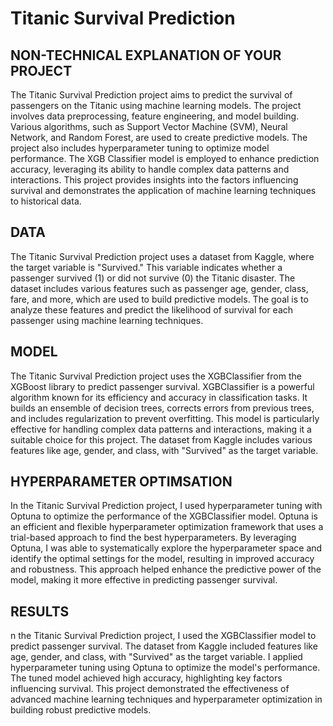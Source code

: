 # Titanic Survival Prediction


## NON-TECHNICAL EXPLANATION OF YOUR PROJECT
The Titanic Survival Prediction project aims to predict the survival of passengers on the Titanic using machine learning models. The project involves data preprocessing, feature engineering, and model building. Various algorithms, such as Support Vector Machine (SVM), Neural Network, and Random Forest, are used to create predictive models. The project also includes hyperparameter tuning to optimize model performance. The XGB Classifier model is employed to enhance prediction accuracy, leveraging its ability to handle complex data patterns and interactions. This project provides insights into the factors influencing survival and demonstrates the application of machine learning techniques to historical data.


## DATA
The Titanic Survival Prediction project uses a dataset from Kaggle, where the target variable is "Survived." This variable indicates whether a passenger survived (1) or did not survive (0) the Titanic disaster. The dataset includes various features such as passenger age, gender, class, fare, and more, which are used to build predictive models. The goal is to analyze these features and predict the likelihood of survival for each passenger using machine learning techniques.


## MODEL 
The Titanic Survival Prediction project uses the XGBClassifier from the XGBoost library to predict passenger survival. XGBClassifier is a powerful algorithm known for its efficiency and accuracy in classification tasks. It builds an ensemble of decision trees, corrects errors from previous trees, and includes regularization to prevent overfitting. This model is particularly effective for handling complex data patterns and interactions, making it a suitable choice for this project. The dataset from Kaggle includes various features like age, gender, and class, with "Survived" as the target variable.


## HYPERPARAMETER OPTIMSATION
In the Titanic Survival Prediction project, I used hyperparameter tuning with Optuna to optimize the performance of the XGBClassifier model. Optuna is an efficient and flexible hyperparameter optimization framework that uses a trial-based approach to find the best hyperparameters. By leveraging Optuna, I was able to systematically explore the hyperparameter space and identify the optimal settings for the model, resulting in improved accuracy and robustness. This approach helped enhance the predictive power of the model, making it more effective in predicting passenger survival.


## RESULTS
n the Titanic Survival Prediction project, I used the XGBClassifier model to predict passenger survival. The dataset from Kaggle included features like age, gender, and class, with "Survived" as the target variable. I applied hyperparameter tuning using Optuna to optimize the model's performance. The tuned model achieved high accuracy, highlighting key factors influencing survival. This project demonstrated the effectiveness of advanced machine learning techniques and hyperparameter optimization in building robust predictive models.



